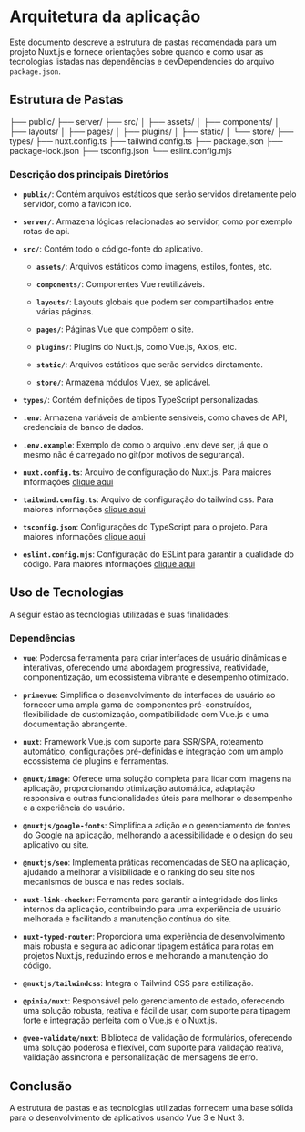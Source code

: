 # Arquitetura da aplicação

Este documento descreve a estrutura de pastas recomendada para um projeto Nuxt.js e fornece orientações sobre quando e como usar as tecnologias listadas nas dependências e devDependencies do arquivo `package.json`.

## Estrutura de Pastas

├── public/
├── server/
├── src/
│ ├── assets/
│ ├── components/
│ ├── layouts/
│ ├── pages/
│ ├── plugins/
│ ├── static/
│ └── store/
├── types/
├── nuxt.config.ts
├── tailwind.config.ts
├── package.json
├── package-lock.json
├── tsconfig.json
└── eslint.config.mjs

### Descrição dos principais Diretórios

- **`public/`**: Contém arquivos estáticos que serão servidos diretamente pelo servidor, como a favicon.ico.

- **`server/`**: Armazena lógicas relacionadas ao servidor, como por exemplo rotas de api.

- **`src/`**: Contém todo o código-fonte do aplicativo.

  - **`assets/`**: Arquivos estáticos como imagens, estilos, fontes, etc.

  - **`components/`**: Componentes Vue reutilizáveis.

  - **`layouts/`**: Layouts globais que podem ser compartilhados entre várias páginas.

  - **`pages/`**: Páginas Vue que compõem o site.

  - **`plugins/`**: Plugins do Nuxt.js, como Vue.js, Axios, etc.

  - **`static/`**: Arquivos estáticos que serão servidos diretamente.

  - **`store/`**: Armazena módulos Vuex, se aplicável.

- **`types/`**: Contém definições de tipos TypeScript personalizadas.

- **`.env`**: Armazena variáveis de ambiente sensíveis, como chaves de API, credenciais de banco de dados.

- **`.env.example`**: Exemplo de como o arquivo .env deve ser, já que o mesmo não é carregado no git(por motivos de segurança).

- **`nuxt.config.ts`**: Arquivo de configuração do Nuxt.js. Para maiores informações [clique aqui](https://nuxt.com/docs/guide/directory-structure/nuxt-config)

- **`tailwind.config.ts`**: Arquivo de configuração do tailwind css. Para maiores informações [clique aqui](https://tailwindcss.com/docs/configuration)

- **`tsconfig.json`**: Configurações do TypeScript para o projeto. Para maiores informações [clique aqui](https://www.typescriptlang.org/docs/handbook/tsconfig-json.html)

- **`eslint.config.mjs`**: Configuração do ESLint para garantir a qualidade do código. Para maiores informações [clique aqui](https://eslint.org/docs/latest/use/configure/configuration-files)


## Uso de Tecnologias

A seguir estão as tecnologias utilizadas e suas finalidades:

### Dependências

- **`vue`**: Poderosa ferramenta para criar interfaces de usuário dinâmicas e interativas, oferecendo uma abordagem progressiva, reatividade, componentização, um ecossistema vibrante e desempenho otimizado.

- **`primevue`**: Simplifica o desenvolvimento de interfaces de usuário ao fornecer uma ampla gama de componentes pré-construídos, flexibilidade de customização, compatibilidade com Vue.js e uma documentação abrangente.

- **`nuxt`**: Framework Vue.js com suporte para SSR/SPA, roteamento automático, configurações pré-definidas e integração com um amplo ecossistema de plugins e ferramentas.

- **`@nuxt/image`**: Oferece uma solução completa para lidar com imagens na aplicação, proporcionando otimização automática, adaptação responsiva e outras funcionalidades úteis para melhorar o desempenho e a experiência do usuário.

- **`@nuxtjs/google-fonts`**: Simplifica a adição e o gerenciamento de fontes do Google na aplicação, melhorando a acessibilidade e o design do seu aplicativo ou site.

- **`@nuxtjs/seo`**: Implementa práticas recomendadas de SEO na aplicação, ajudando a melhorar a visibilidade e o ranking do seu site nos mecanismos de busca e nas redes sociais.

- **`nuxt-link-checker`**: Ferramenta para garantir a integridade dos links internos da aplicação, contribuindo para uma experiência de usuário melhorada e facilitando a manutenção contínua do site.

- **`nuxt-typed-router`**: Proporciona uma experiência de desenvolvimento mais robusta e segura ao adicionar tipagem estática para rotas em projetos Nuxt.js, reduzindo erros e melhorando a manutenção do código.

- **`@nuxtjs/tailwindcss`**: Integra o Tailwind CSS para estilização.

- **`@pinia/nuxt`**: Responsável pelo gerenciamento de estado, oferecendo uma solução robusta, reativa e fácil de usar, com suporte para tipagem forte e integração perfeita com o Vue.js e o Nuxt.js.

- **`@vee-validate/nuxt`**: Biblioteca de validação de formulários, oferecendo uma solução poderosa e flexível, com suporte para validação reativa, validação assíncrona e personalização de mensagens de erro.

## Conclusão

A estrutura de pastas e as tecnologias utilizadas fornecem uma base sólida para o desenvolvimento de aplicativos usando Vue 3 e Nuxt 3.
